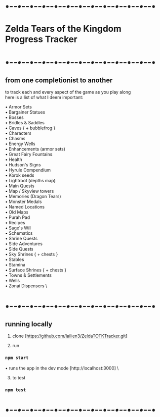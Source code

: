 # •-*-•-*-•-*-•-*-•-*-•-*-•-*-•-*-•-*-•-*-•-*-•-*-•
# Zelda Tears of the Kingdom Progress Tracker
# •-*-•-*-•-*-•-*-•-*-•-*-•-*-•-*-•-*-•-*-•-*-•-*-•

## from one completionist to another

to track each and every aspect of the game as you play along \
here is a list of what I deem important:

• Armor Sets \
• Bargainer Statues \
• Bosses \
• Bridles & Saddles \
• Caves { + bubblefrog } \
• Characters \
• Chasms \
• Energy Wells \
• Enhancements (armor sets) \
• Great Fairy Fountains \
• Health \
• Hudson's Signs \
• Hyrule Compendium \
• Korok seeds \
• Lightroot (depths map) \
• Main Quests \
• Map / Skyview towers \
• Memories (Dragon Tears) \
• Monster Medals \
• Named Locations \
• Old Maps \
• Purah Pad \
• Recipes \
• Sage's Will \
• Schematics \
• Shrine Quests \
• Side Adventures \
• Side Quests \
• Sky Shrines { + chests } \
• Stables \
• Stamina \
• Surface Shrines { + chests } \
• Towns & Settlements \
• Wells \
• Zonai Dispensers \

# •-*-•-*-•-*-•-*-•-*-•-*-•-*-•-*-•-*-•-*-•-*-•-*-•

## running locally

1. clone [https://github.com/lailien3/ZeldaTOTKTracker.git]

2. run

### `npm start`

• runs the app in the dev mode [http://localhost:3000] \

3. to test

### `npm test`

# •-*-•-*-•-*-•-*-•-*-•-*-•-*-•-*-•-*-•-*-•-*-•-*-•

